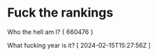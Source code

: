 # Fuck the rankings

Who the hell am I?
{ 660476 }

What fucking year is it?
[ 2024-02-15T15:27:56Z ]
